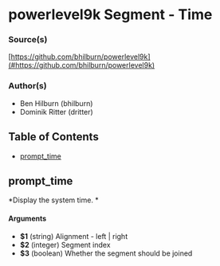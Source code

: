 # powerlevel9k Segment - Time


### Source(s)

[https://github.com/bhilburn/powerlevel9k](#https://github.com/bhilburn/powerlevel9k)


### Author(s)

- Ben Hilburn (bhilburn)
- Dominik Ritter (dritter)


## Table of Contents

- [prompt_time](#prompt_time)

## prompt_time
*Display the system time. *

#### Arguments

- **$1** (string) Alignment - left | right
- **$2** (integer) Segment index
- **$3** (boolean) Whether the segment should be joined


